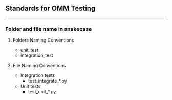 ## Standards for OMM Testing
---
### Folder and file name in snakecase
1. Folders Naming Conventions
	- unit_test
	- integration_test

2. File Naming Conventions
	- Integration tests
		- test_integrate_*.py
	- Unit tests
		- test_unit_*.py